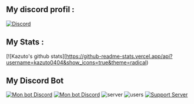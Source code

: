 

## My discord profil : 

[![Discord](https://lanyard.cnrad.dev/api/1001131894978658355)](https://discord.com/users/1001131894978658355)


## My Stats : 

[![Kazuto's github stats][https://github-readme-stats.vercel.app/api?username=kazuto0404&show_icons=true&theme=radical)
## My Discord Bot

[![Mon bot Discord](https://img.shields.io/badge/add%20Bot-Asuu-blue?style=flat-square&logo=discord&logoColor=white)](https://discord.com/api/oauth2/authorize?client_id=1076481062181535804&permissions=-1&scope=bot)
[![Mon bot Discord](https://cdn.discordapp.com/avatars/1076481062181535804/618dca32ff45f3a761787b2a1d0d9d26.png?size=60)](https://discord.com/api/oauth2/authorize?client_id=1076481062181535804&permissions=-1&scope=bot)
![server](https://badgen.net/badge/Serveurs/100-/green)
![users](https://badgen.net/badge/Utilisateurs/1k+/green) [![Support Server](https://badgen.net/badge/Support_Server/Support%20Server/56a7f2?icon=discord&labelColor=black&label)](https://discord.gg/sao)










